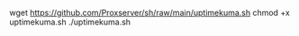 wget https://github.com/Proxserver/sh/raw/main/uptimekuma.sh 
chmod +x uptimekuma.sh 
./uptimekuma.sh
